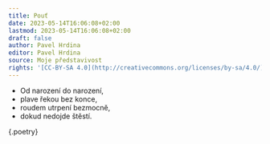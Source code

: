 ```yaml
---
title: Pouť
date: 2023-05-14T16:06:08+02:00
lastmod: 2023-05-14T16:06:08+02:00
draft: false
author: Pavel Hrdina
editor: Pavel Hrdina
source: Moje představivost
rights: '[CC-BY-SA 4.0](http://creativecommons.org/licenses/by-sa/4.0/)'
---
```


- Od narození do narození,
- plave řekou bez konce,
- roudem utrpení bezmocně,
- dokud nedojde štěstí.

{.poetry}